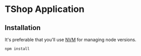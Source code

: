# TShop Application

## Installation

It's preferable that you'll use [NVM](https://github.com/creationix/nvm) for managing node versions.

```
npm install
```

